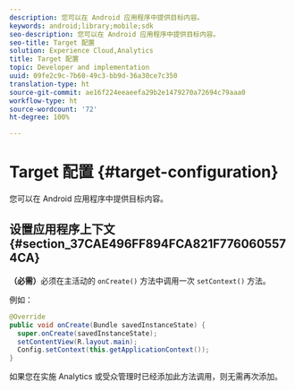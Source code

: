 ```yaml
---
description: 您可以在 Android 应用程序中提供目标内容。
keywords: android;library;mobile;sdk
seo-description: 您可以在 Android 应用程序中提供目标内容。
seo-title: Target 配置
solution: Experience Cloud,Analytics
title: Target 配置
topic: Developer and implementation
uuid: 09fe2c9c-7b60-49c3-bb9d-36a30ce7c350
translation-type: ht
source-git-commit: ae16f224eeaeefa29b2e1479270a72694c79aaa0
workflow-type: ht
source-wordcount: '72'
ht-degree: 100%

---
```



# Target 配置 {#target-configuration}

您可以在 Android 应用程序中提供目标内容。

## 设置应用程序上下文 {#section_37CAE496FF894FCA821F7760605574CA}

**（必需）**&#x200B;必须在主活动的 `onCreate()` 方法中调用一次 `setContext()` 方法。

例如：

```java
@Override 
public void onCreate(Bundle savedInstanceState) { 
  super.onCreate(savedInstanceState); 
  setContentView(R.layout.main); 
  Config.setContext(this.getApplicationContext()); 
}
```

如果您在实施 Analytics 或受众管理时已经添加此方法调用，则无需再次添加。
